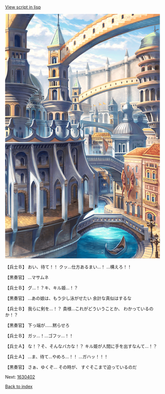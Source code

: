 [View script in lisp](../scripts/1630302.txt)

![006_town2.png](../images/backgrounds/006_town2.png)

【兵士Ｂ】
おい、待て！！
クッ…仕方あるまい…！
…構えろ！！

【黒奏官】
…マサムネ

【兵士Ｂ】
グ…！？キ、キル姫…！？

【黒奏官】
…あの娘は、もう少し泳がせたい
余計な真似はするな

【兵士Ｂ】
我らに剣を…！？
貴様…これがどういうことか、
わかっているのか！？

【黒奏官】
下っ端が……黙らせろ

【兵士Ｂ】
ガッ…！…ゴフッ…！！

【兵士Ａ】
な！？そ、そんなバカな！？
キル姫が人間に手を出すなんて…！？

【兵士Ａ】
…ま、待て…やめろ…！！
…ガハッ！！！

【黒奏官】
さぁ、ゆくぞ…
その時が、
すぐそこまで迫っているのだ

Next: [1630402](1630402.md)

[Back to index](index.md)
